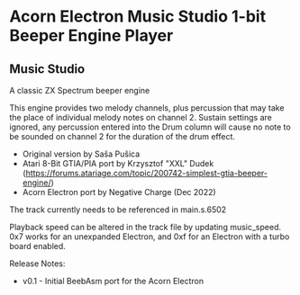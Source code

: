 # Acorn Electron Music Studio 1-bit Beeper Engine Player

## Music Studio

A classic ZX Spectrum beeper engine

This engine provides two melody channels, plus percussion that may take the place of individual melody notes on channel 2. Sustain settings are ignored, any percussion entered into the Drum column will cause no note to be sounded on channel 2 for the duration of the drum effect.

- Original version by Saša Pušica
- Atari 8-Bit GTIA/PIA port by Krzysztof "XXL" Dudek (https://forums.atariage.com/topic/200742-simplest-gtia-beeper-engine/)
- Acorn Electron port by Negative Charge (Dec 2022)

The track currently needs to be referenced in main.s.6502

Playback speed can be altered in the track file by updating music_speed.  0x7 works for an unexpanded Electron, and 0xf for an Electron with a turbo board enabled.

Release Notes:

- v0.1 - Initial BeebAsm port for the Acorn Electron
